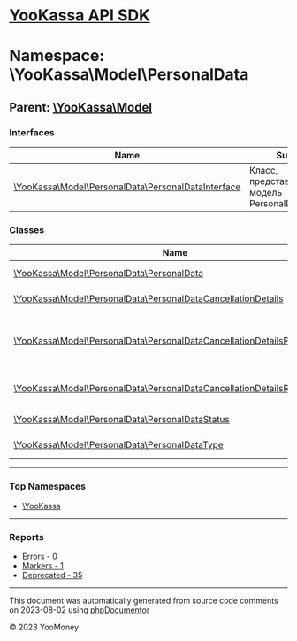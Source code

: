 # [YooKassa API SDK](../home.md)

# Namespace: \YooKassa\Model\PersonalData

## Parent: [\YooKassa\Model](../namespaces/yookassa-model.md)

### Interfaces

| Name | Summary |
| ---- | ------- |
| [\YooKassa\Model\PersonalData\PersonalDataInterface](../classes/YooKassa-Model-PersonalData-PersonalDataInterface.md) | Класс, представляющий модель PersonalDataInterface. |

### Classes

| Name | Summary |
| ---- | ------- |
| [\YooKassa\Model\PersonalData\PersonalData](../classes/YooKassa-Model-PersonalData-PersonalData.md) | Класс, представляющий модель PersonalData. |
| [\YooKassa\Model\PersonalData\PersonalDataCancellationDetails](../classes/YooKassa-Model-PersonalData-PersonalDataCancellationDetails.md) | Класс, представляющий модель PersonalDataCancellationDetails. |
| [\YooKassa\Model\PersonalData\PersonalDataCancellationDetailsPartyCode](../classes/YooKassa-Model-PersonalData-PersonalDataCancellationDetailsPartyCode.md) | PayoutCancellationDetailsPartyCode - Возможные участники процесса, которые приняли решение о прекращении хранения персональных данных. |
| [\YooKassa\Model\PersonalData\PersonalDataCancellationDetailsReasonCode](../classes/YooKassa-Model-PersonalData-PersonalDataCancellationDetailsReasonCode.md) | PayoutCancellationDetailsReasonCode - Возможные причины аннулирования хранения данных. |
| [\YooKassa\Model\PersonalData\PersonalDataStatus](../classes/YooKassa-Model-PersonalData-PersonalDataStatus.md) | Класс, представляющий модель PersonalDataStatus. |
| [\YooKassa\Model\PersonalData\PersonalDataType](../classes/YooKassa-Model-PersonalData-PersonalDataType.md) | Класс, представляющий модель PersonalDataType. |

---

### Top Namespaces

* [\YooKassa](../namespaces/yookassa.md)

---

### Reports
* [Errors - 0](../reports/errors.md)
* [Markers - 1](../reports/markers.md)
* [Deprecated - 35](../reports/deprecated.md)

---

This document was automatically generated from source code comments on 2023-08-02 using [phpDocumentor](http://www.phpdoc.org/)

&copy; 2023 YooMoney